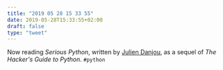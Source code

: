 ```yaml
---
title: "2019 05 28 15 33 55"
date: 2019-05-28T15:33:55+02:00
draft: false
type: "tweet"
---
```

Now reading *Serious Python*, written by [Julien Danjou](https://julien.danjou.info), as a sequel of *The Hacker's Guide to Python*. `#python` 
